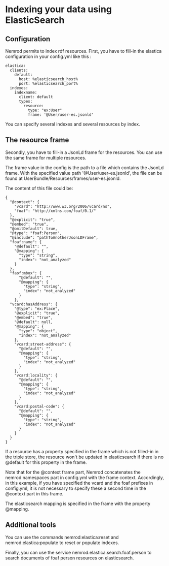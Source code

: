 Indexing your data using ElasticSearch
=====

Configuration
------------
Nemrod permits to index rdf resources.
First, you have to fill-in the elastica configuration in your config.yml like this :

    elastica:
      clients:
        default:
          host: %elasticsearch_host%
          port: %elasticsearch_port%
      indexes:
        indexname:
          client: default
          types:
            resource:
              type: "ex:User"
              frame: '@User/user-es.jsonld'

You can specify several indexes and several resources by index.

The resource frame
------------
Secondly, you have to fill-in a JsonLd frame for the resources. You can use the same frame for multiple resources.

The frame value in the config is the path to a file which contains the JsonLd frame. With the specified value path '@User/user-es.jsonld', the file can be found at UserBundle/Resources/frames/user-es.jsonld.

The content of this file could be:

    {
      "@context": {
        "vcard": "http://www.w3.org/2006/vcard/ns",
        "foaf": "http://xmlns.com/foaf/0.1/"
      },
      "@explicit": "true",
      "@embed": "true",
      "@omitDefault": true,
      "@type": "foaf:Person",
      "@include": "pathToAnotherJsonLDFrame",
      "foaf:name": {
        "@default": "",
        "@mapping": {
          "type": "string",
          "index": "not_analyzed"
        }
      },
      "faof:mbox": {
          "@default": "",
          "@mapping": {
            "type": "string",
            "index": "not_analyzed"
          }
        },
      "vcard:hasAddress": {
        "@type": "ex:Place",
        "@explicit": "true",
        "@embed": "true",
        "@default": null,
        "@mapping": {
          "type": "object",
          "index": "not_analyzed"
        },
        "vcard:street-address": {
          "@default": "",
          "@mapping": {
            "type": "string",
            "index": "not_analyzed"
          }
        },
        "vcard:locality": {
          "@default": "",
          "@mapping": {
            "type": "string",
            "index": "not_analyzed"
          }
        },
        "vcard:postal-code": {
          "@default": "",
          "@mapping": {
            "type": "string",
            "index": "not_analyzed"
          }
        }
      }
    }

If a resource has a property specified in the frame which is not filled-in in the triple store, the resource won't be updated in elasticsearch if there is no @default for this property in the frame.

Note that for the @context frame part, Nemrod concatenates the nemrod:namespaces part in config.yml with the frame context. Accordingly, in this example, if you have specified the 
vcard and the foaf prefixes in config.yml, it is not necessary to specify these a second time in the @context part in this frame.

The elasticsearch mapping is specified in the frame with the property @mapping.

Additional tools
------------
You can use the commands nemrod:elastica:reset and nemrod:elastica:populate to reset or populate indexes.

Finally, you can use the service nemrod.elastica.search.foaf.person to search documents of foaf person resources on elasticsearch.
